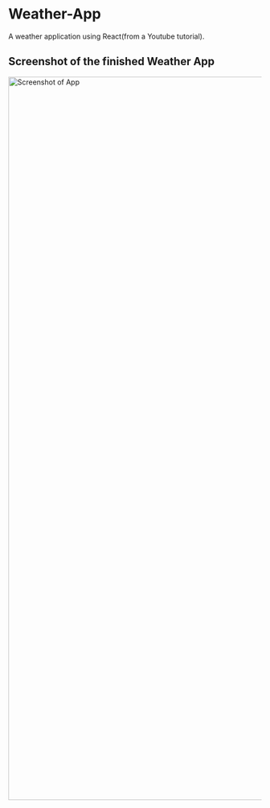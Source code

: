 # Weather-App
A weather application using React(from a Youtube tutorial).

## Screenshot of the finished Weather App
<img width="1438" alt="Screenshot of App" src="https://user-images.githubusercontent.com/46225510/57202713-f5170600-6f7e-11e9-9fb2-9cc5049ef779.png">

